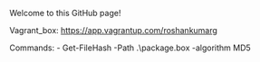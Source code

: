 Welcome to this GitHub page!

Vagrant_box: https://app.vagrantup.com/roshankumarg

Commands:
    - Get-FileHash -Path .\package.box -algorithm MD5